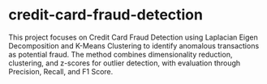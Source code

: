 # credit-card-fraud-detection
This project focuses on Credit Card Fraud Detection using Laplacian Eigen Decomposition and K-Means Clustering to identify anomalous transactions as potential fraud. The method combines dimensionality reduction, clustering, and z-scores for outlier detection, with evaluation through Precision, Recall, and F1 Score.
